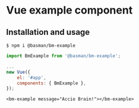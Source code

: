 # Vue example component

## Installation and usage

```
$ npm i @basman/bm-example
```

```JavaScript
import BmExample from '@basman/bm-example';

...
new Vue({
    el: '#app',
    components: { BmExample },
});
```

```vue
<bm-example message="Accio Brain!"></bm-example>
```
